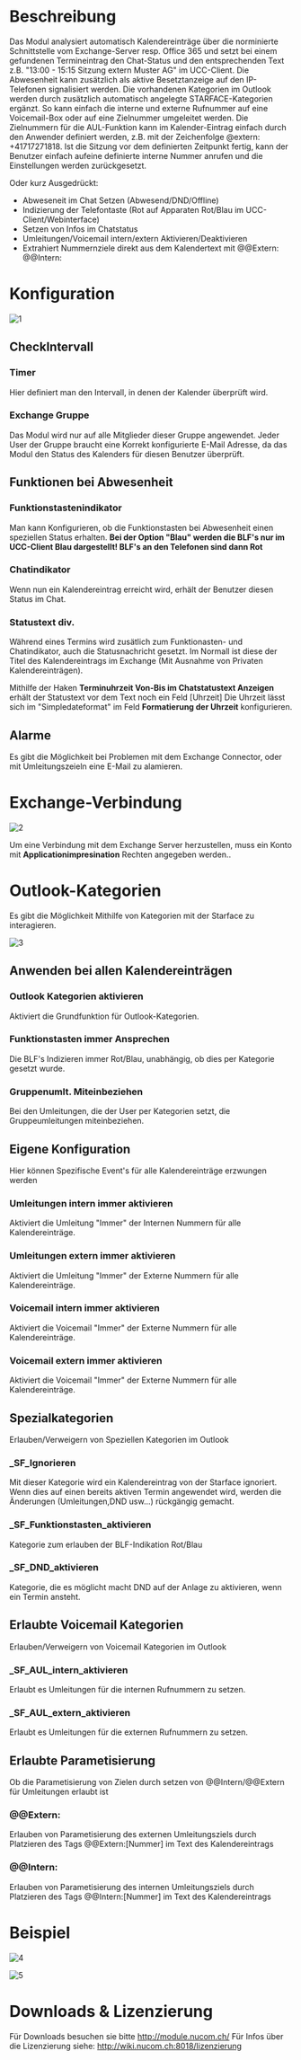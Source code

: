 <!-- TITLE: Exchange Kalender Connector -->
# Beschreibung
Das Modul analysiert automatisch Kalendereinträge über die norminierte Schnittstelle vom Exchange-Server resp. Office 365 und setzt bei einem gefundenen Termineintrag den Chat-Status und den entsprechenden Text z.B. "13:00 - 15:15 Sitzung extern Muster AG" im UCC-Client. Die Abwesenheit kann zusätzlich als aktive Besetztanzeige auf den IP-Telefonen signalisiert werden. Die vorhandenen Kategorien im Outlook werden durch zusätzlich automatisch angelegte STARFACE-Kategorien ergänzt. So kann einfach die interne und externe Rufnummer auf eine Voicemail-Box oder auf eine Zielnummer umgeleitet werden. Die Zielnummern für die AUL-Funktion kann im Kalender-Eintrag einfach durch den Anwender definiert werden, z.B. mit der Zeichenfolge @extern: +41717271818. Ist die Sitzung vor dem definierten Zeitpunkt fertig, kann der Benutzer einfach aufeine definierte interne Nummer anrufen und die Einstellungen werden zurückgesetzt. 

Oder kurz Ausgedrückt:

* Abweseneit im Chat Setzen (Abwesend/DND/Offline)
* Indizierung der Telefontaste (Rot auf Apparaten Rot/Blau im UCC-Client/Webinterface)
* Setzen von Infos im Chatstatus
* Umleitungen/Voicemail intern/extern Aktivieren/Deaktivieren
* Extrahiert Nummernziele direkt aus dem Kalendertext mit @@Extern: @@Intern:

# Konfiguration
![1](/uploads/exchange-kalender-connector/1.png "1")
## CheckIntervall
### Timer
Hier definiert man den Intervall, in denen der Kalender überprüft wird.

### Exchange Gruppe
Das Modul wird nur auf alle Mitglieder dieser Gruppe angewendet.
Jeder User der Gruppe braucht eine Korrekt konfigurierte E-Mail Adresse, da das Modul den Status des Kalenders für diesen Benutzer überprüft.

## Funktionen bei Abwesenheit
### Funktionstastenindikator
Man kann Konfigurieren, ob die Funktionstasten bei Abwesenheit einen speziellen Status erhalten. 
**Bei der Option "Blau" werden die BLF's nur im UCC-Client Blau dargestellt! BLF's an den Telefonen sind dann Rot**

### Chatindikator
Wenn nun ein Kalendereintrag erreicht wird, erhält der Benutzer diesen Status im Chat.

### Statustext div.
Während eines Termins wird zusätlich zum Funktionasten- und Chatindikator, auch die Statusnachricht gesetzt.
Im Normall ist diese der Titel des Kalendereintrags im Exchange (Mit Ausnahme von Privaten Kalendereinträgen).

Mithilfe der Haken **Terminuhrzeit Von-Bis im Chatstatustext Anzeigen** 	erhält der Statustext vor dem Text noch ein Feld [Uhrzeit]
Die Uhrzeit lässt sich im "Simpledateformat" im Feld **Formatierung der Uhrzeit** konfigurieren.

## Alarme
Es gibt die Möglichkeit bei Problemen mit dem Exchange Connector, oder mit Umleitungszeieln eine E-Mail zu alamieren.

# Exchange-Verbindung
![2](/uploads/exchange-kalender-connector/2.png "2")

Um eine Verbindung mit dem Exchange Server herzustellen, muss ein Konto mit **Applicationimpresination** Rechten angegeben werden..

# Outlook-Kategorien
Es gibt die Möglichkeit Mithilfe von Kategorien mit der Starface zu interagieren.

![3](/uploads/exchange-kalender-connector/3.png "3")

## Anwenden bei allen Kalendereinträgen
### Outlook Kategorien aktivieren
Aktiviert die Grundfunktion für Outlook-Kategorien. 

### Funktionstasten immer Ansprechen
Die BLF's Indizieren immer Rot/Blau, unabhängig, ob dies per Kategorie gesetzt wurde.

### Gruppenumlt. Miteinbeziehen
Bei den Umleitungen, die der User per Kategorien setzt, die Gruppeumleitungen miteinbeziehen.

## Eigene Konfiguration
Hier können Spezifische Event's für alle Kalendereinträge erzwungen werden

### Umleitungen intern immer aktivieren 
Aktiviert die Umleitung "Immer" der Internen Nummern für alle Kalendereinträge.

### Umleitungen extern immer aktivieren 		
Aktiviert die Umleitung "Immer" der Externe Nummern für alle Kalendereinträge.

### Voicemail intern immer aktivieren 		
Aktiviert die Voicemail "Immer" der Externe Nummern für alle Kalendereinträge.

### Voicemail extern immer aktivieren 	
Aktiviert die Voicemail "Immer" der Externe Nummern für alle Kalendereinträge.

## Spezialkategorien
Erlauben/Verweigern von Speziellen Kategorien im Outlook

### _SF_Ignorieren
Mit dieser Kategorie wird ein Kalendereintrag von der Starface ignoriert.
Wenn dies auf einen bereits aktiven Termin angewendet wird, werden die Änderungen (Umleitungen,DND usw...) rückgängig gemacht.

### _SF_Funktionstasten_aktivieren
Kategorie zum erlauben der BLF-Indikation Rot/Blau

### _SF_DND_aktivieren
Kategorie, die es möglicht macht DND auf der Anlage zu aktivieren, wenn ein Termin ansteht.

## Erlaubte Voicemail Kategorien
Erlauben/Verweigern von Voicemail Kategorien im Outlook

### _SF_AUL_intern_aktivieren 	
Erlaubt es Umleitungen für die internen Rufnummern zu setzen.

### _SF_AUL_extern_aktivieren 	
Erlaubt es Umleitungen für die externen Rufnummern zu setzen.

## Erlaubte Parametisierung
Ob die Parametisierung von Zielen durch setzen von @@Intern/@@Extern für Umleitungen erlaubt ist
### @@Extern: 		
Erlauben von Parametisierung des externen Umleitungsziels durch Platzieren des Tags @@Extern:[Nummer] im Text des Kalendereintrags

### @@Intern:
Erlauben von Parametisierung des internen Umleitungsziels durch Platzieren des Tags @@Intern:[Nummer] im Text des Kalendereintrags
# Beispiel
![4](/uploads/exchange-kalender-connector/4.png "4")

![5](/uploads/exchange-kalender-connector/5.gif "5")
# Downloads & Lizenzierung
Für Downloads besuchen sie bitte http://module.nucom.ch/
Für Infos über die Lizenzierung siehe: http://wiki.nucom.ch:8018/lizenzierung
